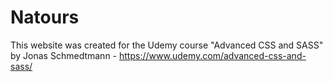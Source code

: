 # Natours
This website was created for the Udemy course "Advanced CSS and SASS" by Jonas Schmedtmann - https://www.udemy.com/advanced-css-and-sass/
